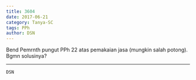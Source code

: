 ```yaml
---
title: 3604
date: 2017-06-21
category: Tanya-SC
tags: PPh
author: DSN
---
```


Bend Pemrnth pungut PPh 22 atas pemakaian jasa (mungkin salah potong). Bgmn solusinya?

---



`DSN`
